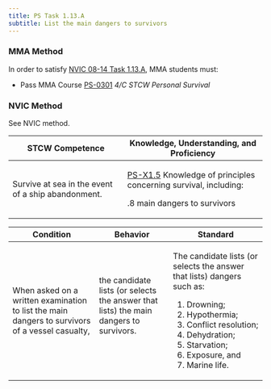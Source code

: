```yaml
---
title: PS Task 1.13.A 
subtitle: List the main dangers to survivors
---
```



### MMA Method

In order to satisfy  [NVIC 08-14  Task  1.13.A](/stcw23/assets/images/nvic-08-14.pdf), MMA students must:

* Pass MMA Course  [PS-0301](PS-0301) *4/C STCW Personal Survival*


### NVIC Method

<a onclick="togglevisibility('nvic_methods')" >See NVIC method.</a>

<div id='nvic_methods' class='hide'>

<table>
<thead>
<tr>
<th class='forty'> STCW Competence </th>
<th class='sixty'> Knowledge, Understanding, and Proficiency </th>
</tr>
</thead>




<tbody>
<tr><td markdown='1'>

Survive at sea in the event of a ship abandonment.

</td><td markdown='1'>

[PS-X1.5](../../tables/611.html#PS-X1.5) Knowledge of principles concerning survival, including:

.8  main dangers to survivors

</td></tr>


</tbody>
</table>


<table>
<thead>
<tr><th class='twenty'>  Condition </th><th class='twenty'> Behavior </th><th  class='sixty'>Standard </th></tr>
</thead>
<tbody >



<tr><td markdown='1'>

When asked on a written examination to list the main dangers to survivors of a vessel casualty,

</td><td markdown='1'>

the candidate lists (or selects the answer that lists) the main dangers to survivors.

<br>

<div class="tooltip">
<span class="tooltiptext">
</span>
</div>


</td><td markdown='1'>

The candidate lists (or selects the answer that lists) dangers such as: 

1. Drowning; 
2. Hypothermia; 
3. Conflict resolution; 
4. Dehydration; 
5. Starvation; 
6. Exposure, and 
7. Marine life.

</td></tr>
</tbody>
</table>
</div>
